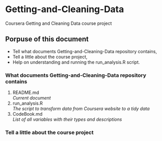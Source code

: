 # Getting-and-Cleaning-Data
Coursera Getting and Cleaning Data course project

## Porpuse of this document
  * Tell what documents Getting-and-Cleaning-Data repository contains,  
  * Tell a little about the course project,  
  * Help on understanding and running the run_analysis.R script.  

### What documents Getting-and-Cleaning-Data repository contains
1. README.md  
 _Current document_
2. run_analysis.R  
  _The script to transform data from Coursera website to a tidy data_
3. CodeBook.md  
  _List of all variables with their types and descriptions_
  
### Tell a little about the course project









